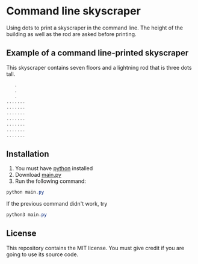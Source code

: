 # Command line skyscraper

Using dots to print a skyscraper in the command line. The height of the building as well as the rod are asked before printing.

## Example of a command line-printed skyscraper

This skyscraper contains seven floors and a lightning rod that is three dots tall.

```PowerShell
   .
   .
   .
.......
.......
.......
.......
.......
.......
.......
```

## Installation

1. You must have [python](https://python.org) installed
2. Download [main.py](src/main.py)
3. Run the following command:

```Powershell
python main.py
```

If the previous command didn't work, try

```Powershell
python3 main.py
```

## License

This repository contains the MIT license. You must give credit if you are going to use its source code.
